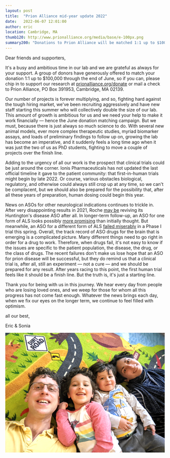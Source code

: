 ```yaml
---
layout: post
title:  "Prion Alliance mid-year update 2022"
date:   2022-06-07 12:01:00
author: eric
location: Cambridge, MA
thumb120: http://www.prionalliance.org/media/base/e-100px.png
summary200: "Donations to Prion Alliance will be matched 1:1 up to $100,000 through the end of June!"
---
```


Dear friends and supporters,

It's a busy and ambitious time in our lab and we are grateful as always for your support. A group of donors have generously offered to match your donation 1:1 up to $100,000 through the end of June, so if you can, please chip in to support our research at [prionalliance.org/donate](/donate/) or mail a check to Prion Alliance, PO Box 391953, Cambridge, MA 02139.

Our number of projects is forever multiplying, and so, fighting hard against the tough hiring market, we've been recruiting aggressively and have new staff starting this summer who will collectively double the size of our lab. This amount of growth is ambitious for us and we need your help to make it work financially &mdash; hence the June donation matching campaign. But we must, because there is just always so much science to do. With several new animal models, ever more complex therapeutic studies, myriad biomarker assays, and loads of preliminary findings to follow up on, growing the lab has become an imperative, and it suddenly feels a long time ago when it was just the two of us as PhD students, fighting to move a couple of projects over the finish line.

Adding to the urgency of all our work is the prospect that clinical trials could be just around the corner. Ionis Pharmaceuticals has not updated the last official timeline it gave to the patient community: that first-in-human trials might begin by late 2022. Or course, various obstacles biological, regulatory, and otherwise could always still crop up at any time, so we can't be complacent, but we should also be prepared for the possibility that, after all these years of preparation, human dosing could begin this year.

News on ASOs for other neurological indications continues to trickle in. After very disappointing results in 2021, Roche [may be](https://www.cureffi.org/2022/01/21/tominersen-rebooted/) reviving its Huntington's disease ASO after all. In longer-term follow-up, an ASO for one form of ALS looks possibly [more promising](http://www.cureffi.org/2021/10/18/middling-results-tofersen-sod1-als/) than initially thought. But meanwhile, an ASO for a different form of ALS [failed miserably](https://www.cureffi.org/2022/03/30/antisense-candidate-for-c9orf72-als-fails/) in a Phase I trial this spring. Overall, the track record of ASO drugs for the brain that is emerging is a complicated picture. Many different things need to go right in order for a drug to work. Therefore, when drugs fail, it's not easy to know if the issues are specific to the patient population, the disease, the drug, or the class of drugs. The recent failures don't make us lose hope that an ASO for prion disease will be successful, but they do remind us that a clinical trial is, after all, still an experiment &mdash; not a cure &mdash; and we should be prepared for any result. After years racing to this point, the first human trial feels like it should be a finish line. But the truth is, it's just a starting line.

Thank you for being with us in this journey. We hear every day from people who are losing loved ones, and we weep for those for whom all this progress has not come fast enough. Whatever the news brings each day, when we fix our eyes on the longer term, we continue to feel filled with optimism.

all our best,

Eric & Sonia

![](/media/2022/06/family-photo-2022-06.png)


